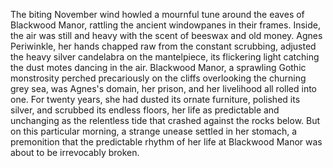 The biting November wind howled a mournful tune around the eaves of Blackwood Manor, rattling the ancient windowpanes in their frames.  Inside, the air was still and heavy with the scent of beeswax and old money.  Agnes Periwinkle, her hands chapped raw from the constant scrubbing, adjusted the heavy silver candelabra on the mantelpiece, its flickering light catching the dust motes dancing in the air.  Blackwood Manor, a sprawling Gothic monstrosity perched precariously on the cliffs overlooking the churning grey sea, was Agnes's domain, her prison, and her livelihood all rolled into one.  For twenty years, she had dusted its ornate furniture, polished its silver, and scrubbed its endless floors, her life as predictable and unchanging as the relentless tide that crashed against the rocks below.  But on this particular morning, a strange unease settled in her stomach, a premonition that the predictable rhythm of her life at Blackwood Manor was about to be irrevocably broken.
